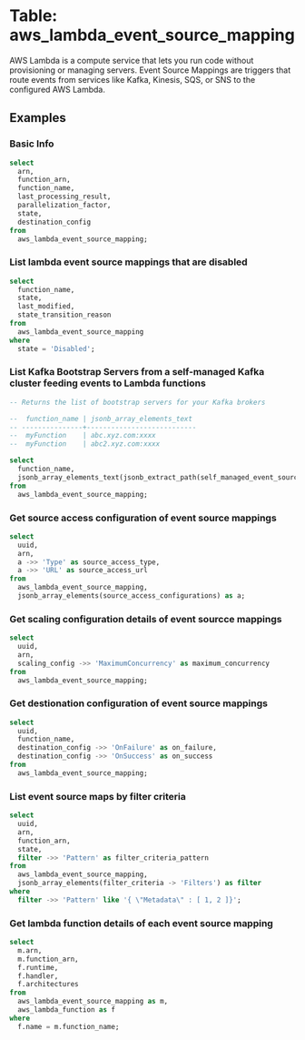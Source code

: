 # Table: aws_lambda_event_source_mapping

AWS Lambda is a compute service that lets you run code without provisioning or managing servers. Event Source Mappings are triggers that route events from services like Kafka, Kinesis, SQS, or SNS to the configured AWS Lambda.

## Examples

### Basic Info

```sql
select
  arn,
  function_arn,
  function_name,
  last_processing_result,
  parallelization_factor,
  state,
  destination_config
from
  aws_lambda_event_source_mapping;
```

### List lambda event source mappings that are disabled

```sql
select
  function_name,
  state,
  last_modified,
  state_transition_reason
from
  aws_lambda_event_source_mapping
where
  state = 'Disabled';
```

### List Kafka Bootstrap Servers from a self-managed Kafka cluster feeding events to Lambda functions

```sql
-- Returns the list of bootstrap servers for your Kafka brokers

--  function_name | jsonb_array_elements_text
-- ---------------+---------------------------
--  myFunction    | abc.xyz.com:xxxx
--  myFunction    | abc2.xyz.com:xxxx

select
  function_name,
  jsonb_array_elements_text(jsonb_extract_path(self_managed_event_source, 'Endpoints', 'KAFKA_BOOTSTRAP_SERVERS'))
from
  aws_lambda_event_source_mapping;
```

### Get source access configuration of event source mappings

```sql
select
  uuid,
  arn,
  a ->> 'Type' as source_access_type,
  a ->> 'URL' as source_access_url
from
  aws_lambda_event_source_mapping,
  jsonb_array_elements(source_access_configurations) as a;
```

### Get scaling configuration details of event sourcce mappings

```sql
select
  uuid,
  arn,
  scaling_config ->> 'MaximumConcurrency' as maximum_concurrency
from
  aws_lambda_event_source_mapping;
```

### Get destionation configuration of event source mappings

```sql
select
  uuid,
  function_name,
  destination_config ->> 'OnFailure' as on_failure,
  destination_config ->> 'OnSuccess' as on_success
from
  aws_lambda_event_source_mapping;
```

### List event source maps by filter criteria

```sql
select
  uuid,
  arn,
  function_arn,
  state,
  filter ->> 'Pattern' as filter_criteria_pattern
from
  aws_lambda_event_source_mapping,
  jsonb_array_elements(filter_criteria -> 'Filters') as filter
where
  filter ->> 'Pattern' like '{ \"Metadata\" : [ 1, 2 ]}';
```

### Get lambda function details of each event source mapping

```sql
select
  m.arn,
  m.function_arn,
  f.runtime,
  f.handler,
  f.architectures
from
  aws_lambda_event_source_mapping as m,
  aws_lambda_function as f
where
  f.name = m.function_name;
```